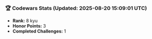 ### 🏆 Codewars Stats (Updated: 2025-08-20 15:09:01 UTC)

- **Rank:** 8 kyu
- **Honor Points:** 3
- **Completed Challenges:** 1
